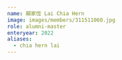 ```yaml
---
name: 賴家恆 Lai Chia Hern 
image: images/members/311511060.jpg 
role: alumni-master
enteryear: 2022
aliases:
  - chia hern lai
---
```

